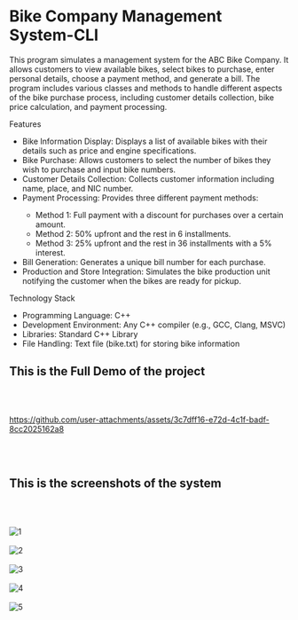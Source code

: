# Bike Company Management System-CLI

This program simulates a management system for the ABC Bike Company. It allows customers to view available bikes, select bikes to purchase, enter personal details, choose a payment method, and generate a bill. The program includes various classes and methods to handle different aspects of the bike purchase process, including customer details collection, bike price calculation, and payment processing.

Features
<ul>
<li>Bike Information Display: Displays a list of available bikes with their details such as price and engine specifications.</li>
<li>Bike Purchase: Allows customers to select the number of bikes they wish to purchase and input bike numbers.</li>
<li>Customer Details Collection: Collects customer information including name, place, and NIC number.</li>
<li>Payment Processing: Provides three different payment methods:</li>
<ul>
<li>Method 1: Full payment with a discount for purchases over a certain amount.</li>
<li>Method 2: 50% upfront and the rest in 6 installments.</li>
<li>Method 3: 25% upfront and the rest in 36 installments with a 5% interest.</li></ul>
<li>Bill Generation: Generates a unique bill number for each purchase.</li>
<li>Production and Store Integration: Simulates the bike production unit notifying the customer when the bikes are ready for pickup.</li>

</ul>

Technology Stack
<ul>
<li>Programming Language: C++</li>
<li>Development Environment: Any C++ compiler (e.g., GCC, Clang, MSVC)</li>
<li>Libraries: Standard C++ Library</li>
<li>File Handling: Text file (bike.txt) for storing bike information</li>
</ul>

<h2>This is the Full Demo of the project</h2><br><br>


https://github.com/user-attachments/assets/3c7dff16-e72d-4c1f-badf-8cc2025162a8


<br><br>
<h2>This is the screenshots of the system</h2><br><br>

![1](https://github.com/kusha2000/Bike-Company-Management-System-CLI/assets/127003267/c4d4946f-292f-439e-86b6-78bcfccd7308)<br><br>
![2](https://github.com/kusha2000/Bike-Company-Management-System-CLI/assets/127003267/8c74e4a4-bc7b-44a8-8910-db7f0a43c4f8)<br><br>
![3](https://github.com/kusha2000/Bike-Company-Management-System-CLI/assets/127003267/63935709-a352-4700-a02e-a71272d5f106)<br><br>
![4](https://github.com/kusha2000/Bike-Company-Management-System-CLI/assets/127003267/f3fde947-3dce-41b9-8682-fe7022b24c56)<br><br>
![5](https://github.com/kusha2000/Bike-Company-Management-System-CLI/assets/127003267/229426f5-d76b-4562-9852-73ec2359e238)<br><br>

